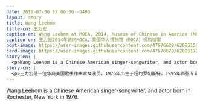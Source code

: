 ```yaml
---
date: 2019-07-30 12:00:00 -0400
layout: story
title: Wang Leehom
title-cn: 王力宏
caption-en: Wang Leehom at MOCA, 2014, Museum of Chinese in America (MOCA) Institutional Archives
caption-cn: 王力宏2014年访问MOCA，美国华人博物馆（MOCA）机构档案
post-image: https://user-images.githubusercontent.com/47676628/62085159-e3b16300-b228-11e9-8f65-b3dcdc5efbbe.jpg
card-image: https://user-images.githubusercontent.com/47676628/62085172-ead87100-b228-11e9-909a-7505fe891eca.jpg
story-en: |
  <p>Wang Leehom is a Chinese American singer-songwriter, and actor born in Rochester, New York in 1976.  He debuted in 1995 with his first album “Love Rival Beethoven”; his music style is a fusion of Chinese elements with hip-hop and R&B.  His first album was not a success and he was forced to leave the record label.  He continued to make music and release albums but it wasn’t until his fifth album “Revolution” released in 1998 that he found mainstream success; the album sold 10,000 copies in Taiwan during the first week.  He has since released 11 more albums and acted in films such as Ang Lee’s Lust, caution and most recently lent his voice to a character in the animated feature “Uglydolls.” Today he is one of the most followed celebrities in China with over 60 million followers on social media.</p>
story-cn: |
  <p>王力宏是一位华裔美国歌手作曲家及演员，1976年出生于纽约罗切斯特。1995年首张专辑《情敌贝多芬》（Love Rival Beethoven）问世；他的音乐风格融合了中国元素，嘻哈和说唱。他的第一张专辑并不成功，他被迫离开了唱片公司。他继续创作音乐并发行专辑，但直到1998年他的第五张专辑《公转自转》（Revolution）发行后，他才在主流音乐界获得成功；这张专辑第一周在台湾卖出了一万张。自那之后，他又发行了11张专辑，并在李安的电影《色戒》（Lust, caution）等影片中出演角色，最近还为动画片《丑娃娃大冒险》（Uglydolls）中的一个角色配音。如今，他是中国最受关注的名人之一，在社交媒体上拥有六千多万粉丝。</p>
---
```

Wang Leehom is a Chinese American singer-songwriter, and actor born in Rochester, New York in 1976.
